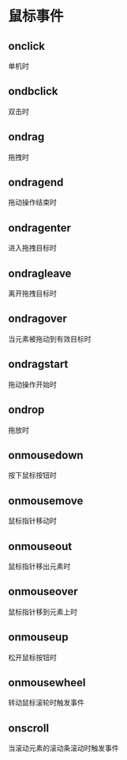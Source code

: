 # 鼠标事件

## onclick

单机时

## ondbclick

双击时

## ondrag

拖拽时

## ondragend

拖动操作结束时

## ondragenter

进入拖拽目标时

## ondragleave

离开拖拽目标时

## ondragover

当元素被拖动到有效目标时

## ondragstart

拖动操作开始时

## ondrop

拖放时

## onmousedown

按下鼠标按钮时

## onmousemove

鼠标指针移动时

## onmouseout

鼠标指针移出元素时

## onmouseover

鼠标指针移到元素上时

## onmouseup

松开鼠标按钮时

## onmousewheel

转动鼠标滚轮时触发事件

## onscroll

当滚动元素的滚动条滚动时触发事件